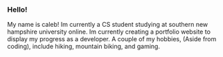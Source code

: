 ### Hello!
My name is caleb! Im currently a CS student studying at southern new hampshire university online.
Im currently creating a portfolio website to display my progress as a developer. 
A couple of my hobbies, (Aside from coding), include hiking, mountain biking, and gaming. 



<!--
**CaleebButh/CaleebButh** is a ✨ _special_ ✨ repository because its `README.md` (this file) appears on your GitHub profile.

Here are some ideas to get you started:

- 🔭 I’m currently working on ...
- 🌱 I’m currently learning ...
- 👯 I’m looking to collaborate on ...
- 🤔 I’m looking for help with ...
- 💬 Ask me about ...
- 📫 How to reach me: ...
- 😄 Pronouns: ...
- ⚡ Fun fact: ...
-->

